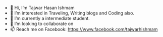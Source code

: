 - 👋 Hi, I’m Tajwar Hasan Ishmam
- 👀 I’m interested in Traveling, Writing blogs and Coding also.
- 🌱 I’m currently a intermediate student.
- 💞️ I’m looking to collaborate on 
- 📫 Reach me on Facebook: https://www.facebook.com/tajwarhishmam

<!---
tajwarhishmam/tajwarhishmam is a ✨ special ✨ repository because its `README.md` (this file) appears on your GitHub profile.
You can click the Preview link to take a look at your changes.
--->
